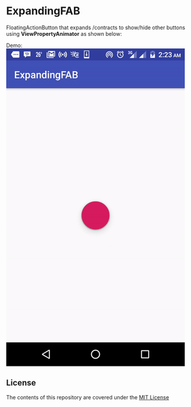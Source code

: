 # ExpandingFAB
FloatingActionButton that expands /contracts to show/hide other buttons using **ViewPropertyAnimator** as shown below:

Demo:
![alt text](https://github.com/biodunalfet/ExpandingFAB/blob/master/fab.gif)

## License
The contents of this repository are covered under the [MIT License](https://github.com/biodunalfet/ExpandingFAB/blob/master/LICENSE)